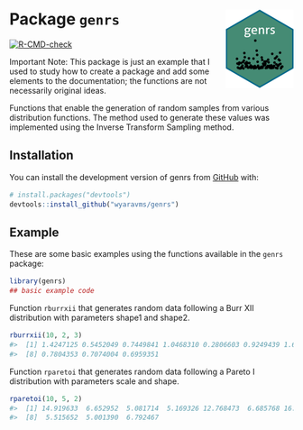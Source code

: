 
<!-- README.md is generated from README.Rmd. Please edit that file -->

# Package `genrs` <a href="https://wyaravms.github.io/genrs/"><img src="man/figures/logo.png" align="right" height="139" alt="genrs website" /></a>

<!-- badges: start -->

[![R-CMD-check](https://github.com/wyaravms/genrs/actions/workflows/R-CMD-check.yaml/badge.svg)](https://github.com/wyaravms/genrs/actions/workflows/R-CMD-check.yaml)
<!-- badges: end -->

Important Note: This package is just an example that I used to study how
to create a package and add some elements to the documentation; the
functions are not necessarily original ideas.

Functions that enable the generation of random samples from various
distribution functions. The method used to generate these values was
implemented using the Inverse Transform Sampling method.

## Installation

You can install the development version of genrs from
[GitHub](https://github.com/) with:

``` r
# install.packages("devtools")
devtools::install_github("wyaravms/genrs")
```

## Example

These are some basic examples using the functions available in the
`genrs` package:

``` r
library(genrs)
## basic example code
```

Function `rburrxii` that generates random data following a Burr XII
distribution with parameters shape1 and shape2.

``` r
rburrxii(10, 2, 3)
#>  [1] 1.4247125 0.5452049 0.7449841 1.0468310 0.2806603 0.9249439 1.6770632
#>  [8] 0.7804353 0.7074004 0.6959351
```

Function `rparetoi` that generates random data following a Pareto I
distribution with parameters scale and shape.

``` r
rparetoi(10, 5, 2)
#>  [1] 14.919633  6.652952  5.081714  5.169326 12.768473  6.685768 16.680736
#>  [8]  5.515652  5.001390  6.792467
```
